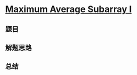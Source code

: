 # [Maximum Average Subarray I](https://leetcode.com/problems/maximum-average-subarray-i/)
## 题目


## 解题思路


## 总结


